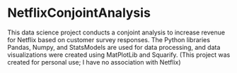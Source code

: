 # NetflixConjointAnalysis
This data science project conducts a conjoint analysis to increase revenue for Netflix based on customer survey responses. The Python libraries Pandas, Numpy, and StatsModels are used for data processing, and data visualizations were created using MatPlotLib and Squarify. (This project was created for personal use; I have no association with Netflix)

